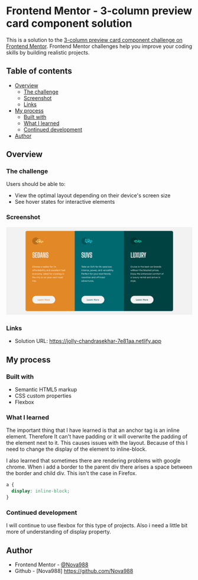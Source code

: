 # Frontend Mentor - 3-column preview card component solution

This is a solution to the [3-column preview card component challenge on Frontend Mentor](https://www.frontendmentor.io/challenges/3column-preview-card-component-pH92eAR2-). Frontend Mentor challenges help you improve your coding skills by building realistic projects. 

## Table of contents

- [Overview](#overview)
  - [The challenge](#the-challenge)
  - [Screenshot](#screenshot)
  - [Links](#links)
- [My process](#my-process)
  - [Built with](#built-with)
  - [What I learned](#what-i-learned)
  - [Continued development](#continued-development)
- [Author](#author)


## Overview

### The challenge

Users should be able to:

- View the optimal layout depending on their device's screen size
- See hover states for interactive elements

### Screenshot

![](./screenshot.png)

### Links

- Solution URL: https://jolly-chandrasekhar-7e81aa.netlify.app

## My process

### Built with

- Semantic HTML5 markup
- CSS custom properties
- Flexbox

### What I learned

The important thing that I have learned is that an anchor tag is an inline element. Therefore It can't have padding or it will overwrite the padding of the element next to it. This causes issues with the layout. Because of this I need to change the display of the element to inline-block. 

I also learned that sometimes there are rendering problems with google chrome. When i add a border to the parent div there arises a space between the border and child div. This isn't the case in Firefox. 

```css
a {
  display: inline-block;
}
```

### Continued development

I will continue to use flexbox for this type of projects. Also i need a little bit more of understanding of display property. 


## Author

- Frontend Mentor - [@Nova988](https://www.frontendmentor.io/profile/Nova988)
- Github - [Nova988] https://github.com/Nova988
